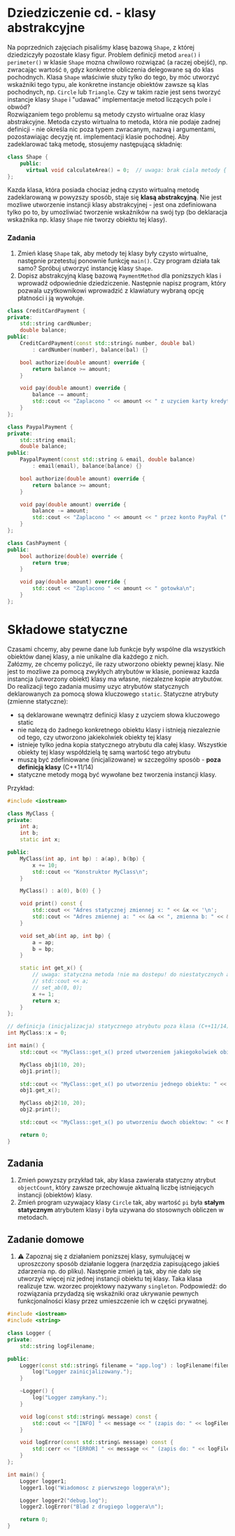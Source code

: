 # Dziedziczenie cd. - klasy abstrakcyjne

Na poprzednich zajęciach pisaliśmy klasę bazową `Shape`, z której dziedziczyły pozostałe klasy figur. Problem definicji metod `area()` i `perimeter()` w klasie `Shape` mozna chwilowo rozwiązać (a raczej obejść), np. zwracając wartość `0`, gdyz konkretne obliczenia delegowane są do klas pochodnych. Klasa `Shape` właściwie słuzy tylko do tego, by móc utworzyć wskaźniki tego typu, ale konkretne instancje obiektów zawsze są klas pochodnych, np. `Circle` lub `Triangle`. Czy w takim razie jest sens tworzyć instancje klasy `Shape` i "udawać" implementacje metod liczących pole i obwód?  
Rozwiązaniem tego problemu są metody czysto wirtualne oraz klasy abstrakcyjne. Metoda czysto wirtualna to metoda, która nie podaje zadnej definicji - nie określa nic poza typem zwracanym, nazwą i argumentami, pozostawiając decyzję nt. implementacji klasie pochodnej. Aby zadeklarować taką metodę, stosujemy następującą składnię:  

```cpp
class Shape {
    public:
      virtual void calculateArea() = 0;  // uwaga: brak ciala metody { }, nawet pustego!
};
```

Kazda klasa, która posiada chociaz jedną czysto wirtualną metodę zadeklarowaną w powyzszy sposób, staje się **klasą abstrakcyjną**. Nie jest mozliwe utworzenie instancji klasy abstrakcyjnej - jest ona zdefiniowana tylko po to, by umozliwiać tworzenie wskaźników na swój typ (bo deklaracja wskaźnika np. klasy `Shape` nie tworzy obiektu tej klasy).

### Zadania
1. Zmień klasę `Shape` tak, aby metody tej klasy były czysto wirtualne, następnie przetestuj ponownie funkcję `main()`. Czy program działa tak samo? Spróbuj utworzyć instancję klasy `Shape`.
2. Dopisz abstrakcyjną klasę bazową `PaymentMethod` dla ponizszych klas i wprowadź odpowiednie dziedziczenie. Następnie napisz program, który pozwala uzytkownikowi wprowadzić z klawiatury wybraną opcję płatności i ją wywołuje.

```cpp
class CreditCardPayment {
private:
    std::string cardNumber;
    double balance;
public:
    CreditCardPayment(const std::string& number, double bal)
        : cardNumber(number), balance(bal) {}

    bool authorize(double amount) override {
        return balance >= amount;
    }

    void pay(double amount) override {
        balance -= amount;
        std::cout << "Zaplacono " << amount << " z uzyciem karty kredytowej o numerze " << cardNumber << "\n";
    }
};

class PaypalPayment {
private:
    std::string email;
    double balance;
public:
    PaypalPayment(const std::string & email, double balance)
        : email(email), balance(balance) {}

    bool authorize(double amount) override {
        return balance >= amount;
    }

    void pay(double amount) override {
        balance -= amount;
        std::cout << "Zaplacono " << amount << " przez konto PayPal (" << email << ")\n";
    }
};

class CashPayment {
public:
    bool authorize(double) override {
        return true;
    }

    void pay(double amount) override {
        std::cout << "Zaplacono " << amount << " gotowka\n";
    }
};


```
# Składowe statyczne

Czasami chcemy, aby pewne dane lub funkcje były wspólne dla wszystkich obiektów danej klasy, a nie unikalne dla każdego z nich.  
Załózmy, ze chcemy policzyć, ile razy utworzono obiekty pewnej klasy. Nie jest to mozliwe za pomocą zwykłych atrybutów w klasie, poniewaz kazda instancja (utworzony obiekt) klasy ma  własne, niezalezne kopie atrybutów. Do realizacji tego zadania musimy uzyc atrybutów  statycznych deklarowanych za pomocą słowa kluczowego `static`.
Statyczne atrybuty (zmienne statyczne):
- są deklarowane wewnątrz definicji klasy z uzyciem słowa kluczowego static
- nie nalezą do żadnego konkretnego obiektu klasy i istnieją niezaleznie od tego, czy utworzono jakiekolwiek obiekty tej klasy
- istnieje tylko jedna kopia statycznego atrybutu dla całej klasy. Wszystkie obiekty tej klasy współdzielą tę samą wartość tego atrybutu
- muszą być zdefiniowane (inicjalizowane) w szczególny sposób - **poza definicją klasy** (C++11/14)
- statyczne metody mogą być wywołane bez tworzenia instancji klasy.

Przykład:
```cpp
#include <iostream>

class MyClass {
private:
    int a;
    int b;
    static int x;

public:
    MyClass(int ap, int bp) : a(ap), b(bp) { 
        x += 10;
        std::cout << "Konstruktor MyClass\n";
    }

    MyClass() : a(0), b(0) { }

    void print() const {
        std::cout << "Adres statycznej zmiennej x: " << &x << '\n';
        std::cout << "Adres zmiennej a: " << &a << ", zmienna b: " << &b << "\n\n";
    }

    void set_ab(int ap, int bp) {
        a = ap;
        b = bp;
    }

    static int get_x() {
        // uwaga: statyczna metoda !nie ma dostepu! do niestatycznych atrybutow. Np. zabronione sa:
        // std::cout << a;  
        // set_ab(0, 0);
        x += 1;
        return x;
    }
};

// definicja (inicjalizacja) statycznego atrybutu poza klasa (C++11/14)
int MyClass::x = 0;

int main() {
    std::cout << "MyClass::get_x() przed utworzeniem jakiegokolwiek obiektu: " << MyClass::get_x() << '\n';

    MyClass obj1(10, 20);
    obj1.print();

    std::cout << "MyClass::get_x() po utworzeniu jednego obiektu: " << MyClass::get_x() << '\n';
    obj1.get_x();

    MyClass obj2(10, 20);
    obj2.print();

    std::cout << "MyClass::get_x() po utworzeniu dwoch obiektow: " << MyClass::get_x() << '\n';

    return 0;
}
```

## Zadania
1. Zmień powyzszy przykład tak, aby klasa zawierała statyczny atrybut `objectCount`, który zawsze przechowuje aktualną liczbę istniejących instancji (obiektów) klasy.
2. Zmień program uzywajacy klasy `Circle` tak, aby wartość `pi` była **stałym statycznym** atrybutem klasy i była uzywana do stosownych obliczen w metodach.
  
## Zadanie domowe
1. ⚠️ Zapoznaj się z działaniem ponizszej klasy, symulującej w uproszczony sposób działanie loggera (narzędzia zapisującego jakieś zdarzenia np. do pliku). Następnie zmień ją tak, aby nie dało się utworzyć więcej niz jednej instancji obiektu tej klasy. Taka klasa realizuje tzw. wzorzec projektowy nazywany `singleton`. Podpowiedź: do rozwiązania przydadzą się wskaźniki oraz ukrywanie pewnych funkcjonalności klasy przez umieszczenie ich w części prywatnej.  
  
```cpp
#include <iostream>
#include <string>

class Logger {
private:
    std::string logFilename;

public:
    Logger(const std::string& filename = "app.log") : logFilename(filename) {
        log("Logger zainicjalizowany.");
    }

    ~Logger() {
        log("Logger zamykany.");
    }

    void log(const std::string& message) const {
        std::cout << "[INFO] " << message << " (zapis do: " << logFilename << ")" << std::endl;
    }

    void logError(const std::string& message) const {
        std::cerr << "[ERROR] " << message << " (zapis do: " << logFilename << ")" << std::endl;
    }
};

int main() {
    Logger logger1;
    logger1.log("Wiadomosc z pierwszego loggera\n");

    Logger logger2("debug.log");
    logger2.logError("Blad z drugiego loggera\n");

    return 0;
}
```
